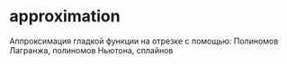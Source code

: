 # approximation
Аппроксимация гладкой функции на отрезке с помощью:
Полиномов Лагранжа, полиномов Ньютона, сплайнов
